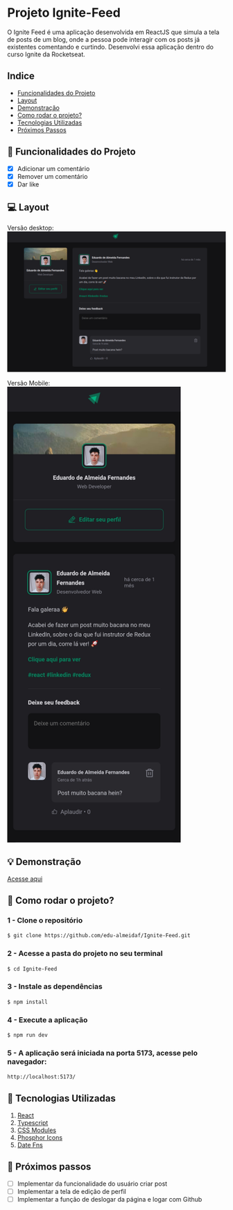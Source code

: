 # Projeto Ignite-Feed

O Ignite Feed é uma aplicação desenvolvida em ReactJS que simula a tela de posts de um blog, onde a pessoa pode interagir com os posts já existentes comentando e curtindo. Desenvolvi essa aplicação dentro do curso Ignite da Rocketseat.

## Indice
- <a href="#funcionalidades">Funcionalidades do Projeto</a>
- <a href="#layout">Layout</a>
- <a href="#demonstracao">Demonstração</a>
- <a href="#rodar">Como rodar o projeto?</a>
- <a href="#tecnologias">Tecnologias Utilizadas</a>
- <a href="#passos">Próximos Passos</a>

<a id="funcionalidades"></a>
## :iphone: Funcionalidades do Projeto

- [x] Adicionar um comentário
- [x] Remover um comentário
- [x] Dar like

<a id="layout"></a>
## :computer: Layout
Versão desktop:
![Versão Desktop](./public/readme/home.png)

Versão Mobile:<br>
<img src="./public/readme/mobile.jpg" alt="Versão mobile" style="width: 400px" />

<a id="demonstracao"></a>
## :bulb: Demonstração
[Acesse aqui](https://ignite-feed-bice-nine.vercel.app/)

<a id="rodar"></a>
## :mag_right: Como rodar o projeto?
### 1 - Clone o repositório
```bash
$ git clone https://github.com/edu-almeidaf/Ignite-Feed.git
```
### 2 - Acesse a pasta do projeto no seu terminal
```bash
$ cd Ignite-Feed
```
### 3 - Instale as dependências
```bash
$ npm install
```
### 4 - Execute a aplicação
```bash
$ npm run dev
```
### 5 - A aplicação será iniciada na porta 5173, acesse pelo navegador:
```bash
http://localhost:5173/
```
<a id="tecnologias"></a>
## :wrench: Tecnologias Utilizadas
1. [React](https://react.dev/)
2. [Typescript](https://www.typescriptlang.org/)
3. [CSS Modules](https://github.com/css-modules/css-modules)
4. [Phosphor Icons](https://github.com/phosphor-icons/react)
5. [Date Fns](https://date-fns.org/docs/Getting-Started)

<a id="passos"></a>
## :hammer: Próximos passos
- [ ] Implementar da funcionalidade do usuário criar post
- [ ] Implementar a tela de edição de perfil
- [ ] Implementar a função de deslogar da página e logar com Github